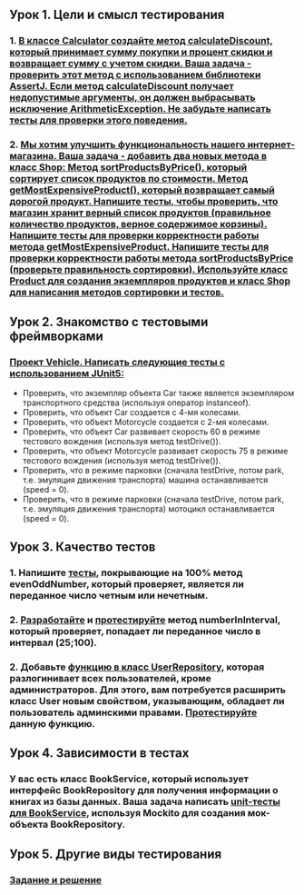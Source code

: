 ## Урок 1. Цели и смысл тестирования

### 1. [В классе Calculator создайте метод calculateDiscount, который принимает сумму покупки и процент скидки и возвращает сумму с учетом скидки. Ваша задача - проверить этот метод с использованием библиотеки AssertJ. Если метод calculateDiscount получает недопустимые аргументы, он должен выбрасывать исключение ArithmeticException. Не забудьте написать тесты для проверки этого поведения.](src/main/java/dz1/Calculator)
### 2. [Мы хотим улучшить функциональность нашего интернет-магазина. Ваша задача - добавить два новых метода в класс Shop: Метод sortProductsByPrice(), который сортирует список продуктов по стоимости. Метод getMostExpensiveProduct(), который возвращает самый дорогой продукт. Напишите тесты, чтобы проверить, что магазин хранит верный список продуктов (правильное количество продуктов, верное содержимое корзины). Напишите тесты для проверки корректности работы метода getMostExpensiveProduct. Напишите тесты для проверки корректности работы метода sortProductsByPrice (проверьте правильность сортировки). Используйте класс Product для создания экземпляров продуктов и класс Shop для написания методов сортировки и тестов.](src/main/java/dz1/Shop)

## Урок 2. Знакомство с тестовыми фреймворками

### [Проект Vehicle. Написать следующие тесты с использованием JUnit5:](src/test/java/dz2/VehicleTest.java)
- Проверить, что экземпляр объекта Car также является экземпляром транспортного средства (используя оператор instanceof).
- Проверить, что объект Car создается с 4-мя колесами.
- Проверить, что объект Motorcycle создается с 2-мя колесами.
- Проверить, что объект Car развивает скорость 60 в режиме тестового вождения (используя метод testDrive()).
- Проверить, что объект Motorcycle развивает скорость 75 в режиме тестового вождения (используя метод testDrive()).
- Проверить, что в режиме парковки (сначала testDrive, потом park, т.е. эмуляция движения транспорта) машина останавливается (speed = 0).
- Проверить, что в режиме парковки (сначала testDrive, потом park, т.е. эмуляция движения транспорта) мотоцикл останавливается (speed = 0).

## Урок 3. Качество тестов

### 1. Напишите [тесты](src/test/java/dz3/MainHWTest.java), покрывающие на 100% метод evenOddNumber, который проверяет, является ли переданное число четным или нечетным.
### 2. [Разработайте](src/main/java/dz3/MainHW.java) и [протестируйте](src/test/java/dz3/MainHWTest.java) метод numberInInterval, который проверяет, попадает ли переданное число в интервал (25;100).
### 2. Добавьте [функцию в класс UserRepository](src/main/java/dz3/user/UserRepository.java), которая разлогинивает всех пользователей, кроме администраторов. Для этого, вам потребуется расширить класс User новым свойством, указывающим, обладает ли пользователь админскими правами. [Протестируйте](src/test/java/dz3/user/UserTest.java) данную функцию.

## Урок 4. Зависимости в тестах

### У вас есть класс BookService, который использует интерфейс BookRepository для получения информации о книгах из базы данных. Ваша задача написать [unit-тесты для BookService](src/test/java/dz4/BookServiceTest.java), используя Mockito для создания мок-объекта BookRepository.

## Урок 5. Другие виды тестирования

### [Задание и решение](src/main/java/dz5/README.md)